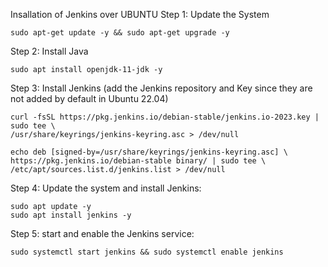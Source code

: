 Insallation of Jenkins over UBUNTU
Step 1: Update the System
 
    sudo apt-get update -y && sudo apt-get upgrade -y
Step 2: Install Java

    sudo apt install openjdk-11-jdk -y
Step 3: Install Jenkins (add the Jenkins repository and Key since they are not added by default in Ubuntu 22.04)

    curl -fsSL https://pkg.jenkins.io/debian-stable/jenkins.io-2023.key | sudo tee \
    /usr/share/keyrings/jenkins-keyring.asc > /dev/null
    
    echo deb [signed-by=/usr/share/keyrings/jenkins-keyring.asc] \
    https://pkg.jenkins.io/debian-stable binary/ | sudo tee \
    /etc/apt/sources.list.d/jenkins.list > /dev/null

 Step 4:  Update the system and install Jenkins:

    sudo apt update -y
    sudo apt install jenkins -y
 Step 5: start and enable the Jenkins service:

    sudo systemctl start jenkins && sudo systemctl enable jenkins
